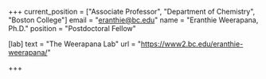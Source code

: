 +++
current_position = ["Associate Professor", "Department of Chemistry", "Boston College"]
email = "eranthie@bc.edu"
name = "Eranthie Weerapana, Ph.D."
position = "Postdoctoral Fellow"

[lab]
  text = "The Weerapana Lab"
  url = "https://www2.bc.edu/eranthie-weerapana/"

+++

